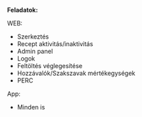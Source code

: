 **Feladatok:**

WEB:
- Szerkeztés
- Recept aktivitás/inaktivitás
- Admin panel
- Logok
- Feltöltés véglegesítése
- Hozzávalók/Szakszavak mértékegységek
- PERC

App:
- Minden is
